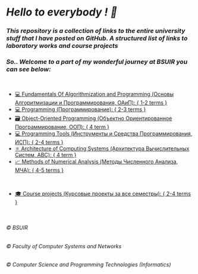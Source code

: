 # _Hello to everybody ! 👋_

### _This repository is a collection of links to the entire university stuff that I have posted on GitHub. A structured list of links to laboratory works and course projects_  
### _So.. Welcome to a part of my wonderful journey at BSUIR you can see below:_  
&nbsp;  

* [💻 Fundamentals Of Algorithmization and Programming (Основы Алгоритмизации и Программирования, ОАиП): { 1-2 terms }](https://github.com/user-of-github/BSUIR_Labs_Algorithmization-and-programming)  
* [💻 Programming (Программирование): { 2-3 terms }](https://github.com/user-of-github/BSUIR_Labs_Programming)  
* [🗃 Object-Oriented Programming (Объектно Ориентированное Программирование, ООП): { 4 term }](https://github.com/user-of-github/BSUIR_Labs_Object-oriented-programming)  
* [💻 Programming Tools (Инструменты и Средства Программирования, ИСП): { 2-4 terms }](https://github.com/user-of-github/BSUIR_Labs_Programming-tools)  
* [⚛ Architecture of Computing Systems (Архитектура Вычислительных Систем, АВС): { 4 term }](https://github.com/user-of-github/BSUIR_Labs_Architecture-of-computing-systems)  
* [📈 Methods of Numerical Analysis (Методы Численного Анализа, МЧА): { 4-5 terms }](https://github.com/user-of-github/BSUIR_Labs_Methods-of-numerical-analysis)  

&nbsp;  

* [🎓 Course projects (Курсовые проекты за все семестры): { 2-4 terms }](https://github.com/user-of-github/BSUIR_course-projects)  

&nbsp;  

###### © BSUIR
###### © Faculty of Computer Systems and Networks
###### © Computer Science and Programming Technologies (Informatics)

